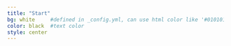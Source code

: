 ```yaml
---
title: "Start"
bg: white     #defined in _config.yml, can use html color like '#010101'
color: black  #text color
style: center
---
```





<script type="text/javascript">

 var imlocation = "img/random/";
 var currentdate = 0;
 var image_number = 0;
 function ImageArray (n) {
   this.length = n;
   for (var i =1; i <= n; i++) {
     this[i] = ' '
   }
 }
 image = new ImageArray(3)
 image[0] = 'smart-norrkoping1.png'
 image[1] = 'smart-norrkoping2.png'
 image[2] = 'smart-norrkoping3.png'
 image[4] = 'smart-norrkoping4.png'
 var rand = 60/image.length
 function randomimage() {
 	currentdate = new Date()
 	image_number = currentdate.getSeconds()
 	image_number = Math.floor(image_number/rand)
 	return(image[image_number])
 }
 document.write("<img src='" + imlocation + randomimage()+ "'>");
 
</script>

<script type="text/javascript"> 
randomimage();

</script>